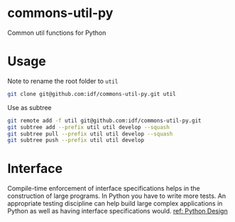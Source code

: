 # commons-util-py
Common util functions for Python


# Usage
Note to rename the root folder to `util`  
```bash
git clone git@github.com:idf/commons-util-py.git util
```

Use as subtree  
```bash
git remote add -f util git@github.com:idf/commons-util-py.git
git subtree add --prefix util util develop --squash
git subtree pull --prefix util util develop --squash
git subtree push --prefix util util develop 
```

# Interface
Compile-time enforcement of interface specifications helps in the construction of large programs. In Python you have to 
write more tests. An appropriate testing discipline can help build large complex applications in Python as well as 
having interface specifications would. [ref: Python Design](https://docs.python.org/2/faq/design.html)